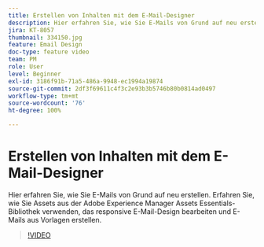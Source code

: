 ```yaml
---
title: Erstellen von Inhalten mit dem E-Mail-Designer
description: Hier erfahren Sie, wie Sie E-Mails von Grund auf neu erstellen. In unserem Journey Optimizer-Support-Video erfahren Sie, wie Sie Assets aus der AEM Assets Essentials-Bibliothek verwenden, das responsive E-Mail-Design bearbeiten und E-Mails aus Vorlagen erstellen.
jira: KT-8057
thumbnail: 334150.jpg
feature: Email Design
doc-type: feature video
team: PM
role: User
level: Beginner
exl-id: 3186f91b-71a5-486a-9948-ec1994a19874
source-git-commit: 2df3f69611c4f3c2e93b3b5746b80b0814ad0497
workflow-type: tm+mt
source-wordcount: '76'
ht-degree: 100%

---
```


# Erstellen von Inhalten mit dem E-Mail-Designer

Hier erfahren Sie, wie Sie E-Mails von Grund auf neu erstellen. Erfahren Sie, wie Sie Assets aus der Adobe Experience Manager Assets Essentials-Bibliothek verwenden, das responsive E-Mail-Design bearbeiten und E-Mails aus Vorlagen erstellen.

>[!VIDEO](https://video.tv.adobe.com/v/334150?quality=12&learn=on)

